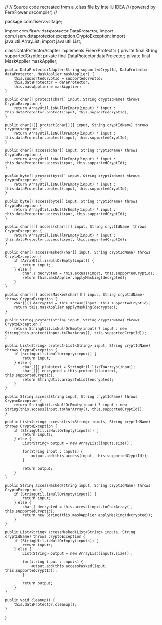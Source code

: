 //
// Source code recreated from a .class file by IntelliJ IDEA
// (powered by FernFlower decompiler)
//

package com.fiserv.voltage;

import com.fiserv.dataprotector.DataProtector;
import com.fiserv.dataprotector.exception.CryptoException;
import java.util.ArrayList;
import java.util.List;

class DataProtectorAdapter implements FiservProtector {
    private final String supportedCryptId;
    private final DataProtector dataProtector;
    private final MaskApplier maskApplier;

    public DataProtectorAdapter(String supportedCryptId, DataProtector dataProtector, MaskApplier maskApplier) {
        this.supportedCryptId = supportedCryptId;
        this.dataProtector = dataProtector;
        this.maskApplier = maskApplier;
    }

    public char[] protect(char[] input, String cryptIdName) throws CryptoException {
        return ArrayUtil.isNullOrEmpty(input) ? input : this.dataProtector.protect(input, this.supportedCryptId);
    }

    public char[][] protect(char[][] input, String cryptIdName) throws CryptoException {
        return ArrayUtil.isNullOrEmpty(input) ? input : this.dataProtector.protect(input, this.supportedCryptId);
    }

    public char[] access(char[] input, String cryptIdName) throws CryptoException {
        return ArrayUtil.isNullOrEmpty(input) ? input : this.dataProtector.access(input, this.supportedCryptId);
    }

    public byte[] protect(byte[] input, String cryptIdName) throws CryptoException {
        return ArrayUtil.isNullOrEmpty(input) ? input : this.dataProtector.protect(input, this.supportedCryptId);
    }

    public byte[] access(byte[] input, String cryptIdName) throws CryptoException {
        return ArrayUtil.isNullOrEmpty(input) ? input : this.dataProtector.access(input, this.supportedCryptId);
    }

    public char[][] access(char[][] input, String cryptIdName) throws CryptoException {
        return ArrayUtil.isNullOrEmpty(input) ? input : this.dataProtector.access(input, this.supportedCryptId);
    }

    public char[] accessMasked(char[] input, String cryptIdName) throws CryptoException {
        if (ArrayUtil.isNullOrEmpty(input)) {
            return input;
        } else {
            char[] decrypted = this.access(input, this.supportedCryptId);
            return this.maskApplier.applyMasking(decrypted);
        }
    }

    public char[][] accessMasked(char[][] input, String cryptIdName) throws CryptoException {
        char[][] decrypted = this.access(input, this.supportedCryptId);
        return this.maskApplier.applyMasking(decrypted);
    }

    public String protect(String input, String cryptIdName) throws CryptoException {
        return StringUtil.isNullOrEmpty(input) ? input : new String(this.protect(input.toCharArray(), this.supportedCryptId));
    }

    public List<String> protect(List<String> input, String cryptIdName) throws CryptoException {
        if (StringUtil.isNullOrEmpty(input)) {
            return input;
        } else {
            char[][] plaintext = StringUtil.listToArrays(input);
            char[][] encrypted = this.protect(plaintext, this.supportedCryptId);
            return StringUtil.arraysToList(encrypted);
        }
    }

    public String access(String input, String cryptIdName) throws CryptoException {
        return StringUtil.isNullOrEmpty(input) ? input : new String(this.access(input.toCharArray(), this.supportedCryptId));
    }

    public List<String> access(List<String> inputs, String cryptIdName) throws CryptoException {
        if (StringUtil.isNullOrEmpty(inputs)) {
            return inputs;
        } else {
            List<String> output = new ArrayList(inputs.size());

            for(String input : inputs) {
                output.add(this.access(input, this.supportedCryptId));
            }

            return output;
        }
    }

    public String accessMasked(String input, String cryptIdName) throws CryptoException {
        if (StringUtil.isNullOrEmpty(input)) {
            return input;
        } else {
            char[] decrypted = this.access(input.toCharArray(), this.supportedCryptId);
            return new String(this.maskApplier.applyMasking(decrypted));
        }
    }

    public List<String> accessMasked(List<String> inputs, String cryptIdName) throws CryptoException {
        if (StringUtil.isNullOrEmpty(inputs)) {
            return inputs;
        } else {
            List<String> output = new ArrayList(inputs.size());

            for(String input : inputs) {
                output.add(this.accessMasked(input, this.supportedCryptId));
            }

            return output;
        }
    }

    public void cleanup() {
        this.dataProtector.cleanup();
    }
}
